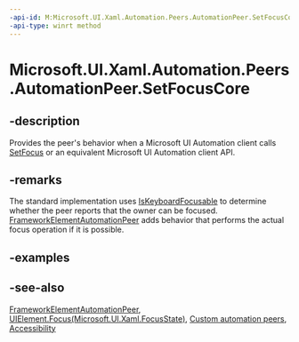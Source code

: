 ```yaml
---
-api-id: M:Microsoft.UI.Xaml.Automation.Peers.AutomationPeer.SetFocusCore
-api-type: winrt method
---
```


<!-- Method syntax
virtual protected void SetFocusCore()
-->

# Microsoft.UI.Xaml.Automation.Peers.AutomationPeer.SetFocusCore

## -description
Provides the peer's behavior when a Microsoft UI Automation client calls [SetFocus](automationpeer_setfocus_192955311.md) or an equivalent Microsoft UI Automation client API.

## -remarks
The standard implementation uses [IsKeyboardFocusable](automationpeer_iskeyboardfocusable_2030365113.md) to determine whether the peer reports that the owner can be focused. [FrameworkElementAutomationPeer](frameworkelementautomationpeer.md) adds behavior that performs the actual focus operation if it is possible.

## -examples

## -see-also
[FrameworkElementAutomationPeer](frameworkelementautomationpeer.md), [UIElement.Focus(Microsoft.UI.Xaml.FocusState)](uielement_focus_1914077590.md), [Custom automation peers](/windows/uwp/accessibility/custom-automation-peers), [Accessibility](/windows/uwp/accessibility/accessibility)
